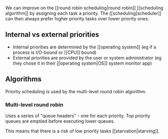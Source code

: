 We can improve on the [[round robin scheduling|round robin]] [[scheduling algorithm]] by assigning each task a priority. The [[scheduling|scheduler]] can then always prefer higher priority tasks over lower priority ones.

## Internal vs external priorities
- Internal priorities are determined by the [[operating system]] (eg if a process is I/O-bound or [[CPU]] bound)
- External priorities are provided by the user or system administrator (eg they chose it in their [[operating system|OS]] system monitor app)

## Algorithms
Priority scheduling is used by the multi-level round robin algorithm.

### Multi-level round robin
Uses a series of "queue headers" - one for each priority. Top priority queues are emptied before executing lower queues.

This means that there is a risk of low priority tasks [[starvation|starving]].
